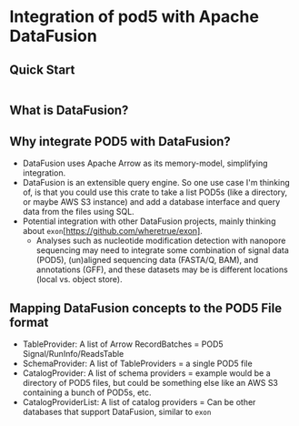 # Integration of pod5 with Apache DataFusion

## Quick Start

```rust
```

## What is DataFusion?

## Why integrate POD5 with DataFusion?

- DataFusion uses Apache Arrow as its memory-model, simplifying integration.
- DataFusion is an extensible query engine. So one use case I'm thinking of, is that you could use this crate to take a list POD5s (like  a directory, or maybe AWS S3 instance) and add a database interface and query data from the files using SQL.
- Potential integration with other DataFusion projects, mainly thinking about `exon`[https://github.com/wheretrue/exon].
  - Analyses such as nucleotide modification detection with nanopore sequencing may need to integrate some combination of signal data (POD5), (un)aligned sequencing data (FASTA/Q, BAM), and annotations (GFF), and these datasets may be is different locations (local vs. object store).

## Mapping DataFusion concepts to the POD5 File format

- TableProvider: A list of Arrow RecordBatches = POD5 Signal/RunInfo/ReadsTable
- SchemaProvider: A list of TableProviders = a single POD5 file
- CatalogProvider: A list of schema providers = example would be a directory of POD5 files, but could be something else like an AWS S3 containing a bunch of POD5s, etc.
- CatalogProviderList: A list of catalog providers = Can be other databases that support DataFusion, similar to `exon`
